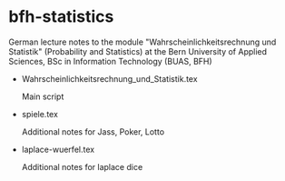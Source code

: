 bfh-statistics
==============

German lecture notes to the module "Wahrscheinlichkeitsrechnung und Statistik" (Probability and Statistics) at the Bern University of Applied Sciences, BSc in Information Technology (BUAS, BFH)

*	Wahrscheinlichkeitsrechnung\_und\_Statistik.tex

	Main script

*	spiele.tex

	Additional notes for Jass, Poker, Lotto

*	laplace-wuerfel.tex

	Additional notes for laplace dice
